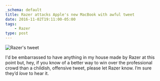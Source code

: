 ```yaml
---
_schema: default
title: Razer attacks Apple's new MacBook with awful tweet
date: 2016-11-02T19:11:00-05:00
tags:
    - Razer
type: post
---
```

![Razer's tweet](/uploads/razer-s-my-d.jpg)

I'd be embarrassed to have anything in my house made by Razer at this point but, hey, if you know of a better way to win over the professional crowd than a childish, offensive tweet, please let Razer know. I’m sure they’d *love* to hear it.